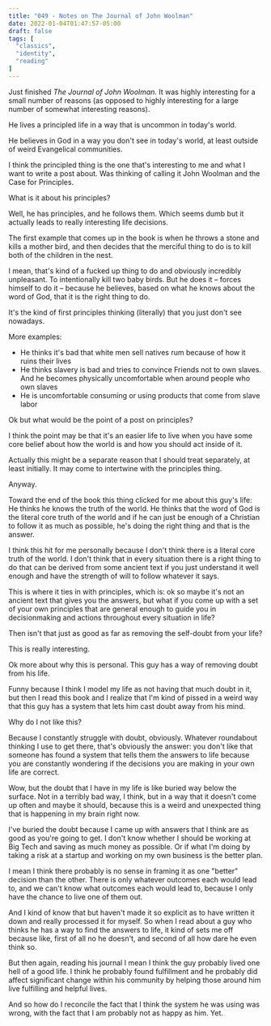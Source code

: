 ```yaml
---
title: "049 - Notes on The Journal of John Woolman"
date: 2022-01-04T01:47:57-05:00
draft: false
tags: [
  "classics",
  "identity",
  "reading"
]
---
```


Just finished *The Journal of John Woolman*. It was highly interesting
for a small number of reasons (as opposed to highly interesting for a
large number of somewhat interesting reasons).

He lives a principled life in a way that is uncommon in today's world.

He believes in God in a way you don't see in today's world, at least
outside of weird Evangelical communities.

I think the principled thing is the one that's interesting to me and
what I want to write a post about. Was thinking of calling it John
Woolman and the Case for Principles.

What is it about his principles?

Well, he has principles, and he follows them. Which seems dumb but it
actually leads to really interesting life decisions.

The first example that comes up in the book is when he throws a stone
and kills a mother bird, and then decides that the merciful thing to
do is to kill both of the children in the nest.

I mean, that's kind of a fucked up thing to do and obviously
incredibly unpleasant. To intentionally kill two baby birds. But he
does it – forces himself to do it – because he believes, based on what
he knows about the word of God, that it is the right thing to do.

It's the kind of first principles thinking (literally) that you just
don't see nowadays.

More examples:

- He thinks it's bad that white men sell natives rum because of how it
  ruins their lives
- He thinks slavery is bad and tries to convince Friends not to own
  slaves. And he becomes physically uncomfortable when around people
  who own slaves
- He is uncomfortable consuming or using products that come from slave
  labor

Ok but what would be the point of a post on principles?

I think the point may be that it's an easier life to live when you
have some core belief about how the world is and how you should act
inside of it.

Actually this might be a separate reason that I should treat
separately, at least initially. It may come to intertwine with the
principles thing.

Anyway.

Toward the end of the book this thing clicked for me about this guy's
life: He thinks he knows the truth of the world. He thinks that the
word of God is the literal core truth of the world and if he can just
be enough of a Christian to follow it as much as possible, he's doing
the right thing and that is the answer.

I think this hit for me personally because I don't think there is a
literal core truth of the world. I don't think that in every situation
there is a right thing to do that can be derived from some ancient
text if you just understand it well enough and have the strength of
will to follow whatever it says.

This is where it ties in with principles, which is: ok so maybe it's
not an ancient text that gives you the answers, but what if you come
up with a set of your own principles that are general enough to guide
you in decisionmaking and actions throughout every situation in life?

Then isn't that just as good as far as removing the self-doubt from
your life?

This is really interesting.

Ok more about why this is personal. This guy has a way of removing
doubt from his life.

Funny because I think I model my life as not having that much doubt in
it, but then I read this book and I realize that I'm kind of pissed in
a weird way that this guy has a system that lets him cast doubt away
from his mind.

Why do I not like this?

Because I constantly struggle with doubt, obviously. Whatever
roundabout thinking I use to get there, that's obviously the answer:
you don't like that someone has found a system that tells them the
answers to life because you are constantly wondering if the decisions
you are making in your own life are correct.

Wow, but the doubt that I have in my life is like buried way below the
surface. Not in a terribly bad way, I think, but in a way that it
doesn't come up often and maybe it should, because this is a weird and
unexpected thing that is happening in my brain right now.

I've buried the doubt because I came up with answers that I think are
as good as you're going to get. I don't know whether I should be
working at Big Tech and saving as much money as possible. Or if what
I'm doing by taking a risk at a startup and working on my own business
is the better plan.

I mean I think there probably is no sense in framing it as one
"better" decision than the other. There is only whatever outcomes each
would lead to, and we can't know what outcomes each would lead to,
because I only have the chance to live one of them out.

And I kind of know that but haven't made it so explicit as to have
written it down and really processed it for myself. So when I read
about a guy who thinks he has a way to find the answers to life, it
kind of sets me off because like, first of all no he doesn't, and
second of all how dare he even think so.

But then again, reading his journal I mean I think the guy probably
lived one hell of a good life. I think he probably found fulfillment
and he probably did affect significant change within his community by
helping those around him live fulfilling and helpful lives.

And so how do I reconcile the fact that I think the system he was
using was wrong, with the fact that I am probably not as happy as him.
Yet.

